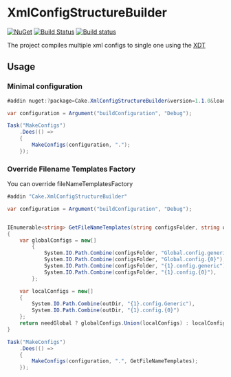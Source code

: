 # XmlConfigStructureBuilder

[![NuGet](https://img.shields.io/nuget/v/Cake.XmlConfigStructureBuilder.svg)](https://www.nuget.org/packages/Cake.XmlConfigStructureBuilder) [![Build Status](https://travis-ci.org/graph-uk/Cake.XmlConfigStructureBuilder.svg?branch=master)](https://travis-ci.org/graph-uk/Cake.XmlConfigStructureBuilder) [![Build status](https://ci.appveyor.com/api/projects/status/qjqkajldidiwyjdm?svg=true)](https://ci.appveyor.com/project/jincod/cake-xmlconfigstructurebuilder)

The project compiles multiple xml configs to single one using the [XDT](https://www.nuget.org/packages/Microsoft.Web.Xdt/)

## Usage

### Minimal configuration

```csharp
#addin nuget:?package=Cake.XmlConfigStructureBuilder&version=1.1.0&loaddependencies=true

var configuration = Argument("buildConfiguration", "Debug");

Task("MakeConfigs")
	.Does(() =>
	{
		MakeConfigs(configuration, ".");
	});
```

### Override Filename Templates Factory

You can override fileNameTemplatesFactory 

```csharp
#addin "Cake.XmlConfigStructureBuilder"

var configuration = Argument("buildConfiguration", "Debug");


IEnumerable<string> GetFileNameTemplates(string configsFolder, string outDir, bool needGlobal)
{
	var globalConfigs = new[]
		{
			System.IO.Path.Combine(configsFolder, "Global.config.generic"),
			System.IO.Path.Combine(configsFolder, "Global.config.{0}"),
			System.IO.Path.Combine(configsFolder, "{1}.config.generic"),
			System.IO.Path.Combine(configsFolder, "{1}.config.{0}"),
		};

	var localConfigs = new[]
	{
		System.IO.Path.Combine(outDir, "{1}.config.Generic"),
		System.IO.Path.Combine(outDir, "{1}.config.{0}")
	};
	return needGlobal ? globalConfigs.Union(localConfigs) : localConfigs;
}

Task("MakeConfigs")
	.Does(() =>
	{
		MakeConfigs(configuration, ".", GetFileNameTemplates);
	});
```
